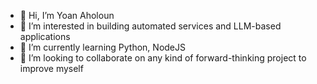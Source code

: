 - 👋 Hi, I’m Yoan Aholoun
- 👀 I’m interested in building automated services and LLM-based applications
- 🌱 I’m currently learning Python, NodeJS
- 💞️ I’m looking to collaborate on any kind of forward-thinking project to improve myself

<!---
yoan-droid/yoan-droid is a ✨ special ✨ repository because its `README.md` (this file) appears on your GitHub profile.
You can click the Preview link to take a look at your changes.
--->
